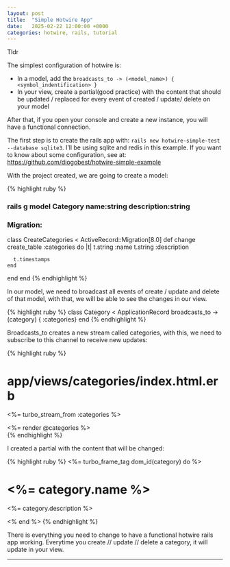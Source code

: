 ```yaml
---
layout: post
title:  "Simple Hotwire App"
date:   2025-02-22 12:00:00 +0000
categories: hotwire, rails, tutorial
---
```

Tldr

The simplest configuration of hotwire is:

- In a model, add the `broadcasts_to -> (<model_name>) { <symbol_indentification> }`
- In your view, create a partial(good practice) with the content that should be updated / replaced for every event of created / update/ delete on your model

After that, if you open your console and create a new instance, you will have a functional connection.

The first step is to create the rails app with: `rails new hotwire-simple-test --database sqlite3`. I’ll be using sqlite and redis in this example. If you want to know about some configuration, see at: https://github.com/diogobest/hotwire-simple-example

With the project created, we are going to create a model:

{% highlight ruby %}
### rails g model Category name:string description:string
### Migration:
class CreateCategories < ActiveRecord::Migration[8.0]
  def change
    create_table :categories do |t|
      t.string :name
      t.string :description

      t.timestamps
    end
  end
end
{% endhighlight %}

In our model, we need to broadcast all events of create / update and delete of that model, with that, we will be able to see the changes in our view.

{% highlight ruby %}
class Category < ApplicationRecord
  broadcasts_to -> (category) { :categories}
end
{% endhighlight %}

Broadcasts_to creates a new stream called categories, with this, we need to subscribe to this channel to receive new updates:

{% highlight ruby %}
# app/views/categories/index.html.erb
<%= turbo_stream_from :categories %>
<div id="categories">
  <%= render @categories %>
</div>
{% endhighlight %}

I created a partial with the content that will be changed:

{% highlight ruby %}
<%= turbo_frame_tag dom_id(category) do %>
  <h1><%= category.name %></h1>
  <p> <%= category.description %></p>
<% end %>
{% endhighlight %}

There is everything you need to change to have a functional hotwire rails app working. Everytime you create // update // delete  a category, it will update in your view.

[Github project]: https://github.com/diogobest/hotwire-simple-example

---

